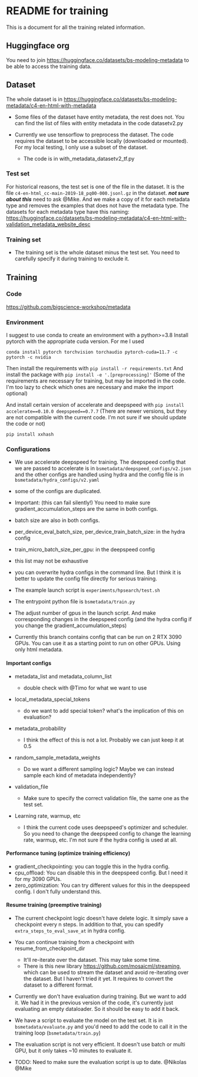 # README for training

This is a document for all the training related information.

## Huggingface org

You need to join https://huggingface.co/datasets/bs-modeling-metadata to be able to access the training data.

## Dataset

The whole dataset is in https://huggingface.co/datasets/bs-modeling-metadata/c4-en-html-with-metadata

- Some files of the dataset have entity metadata, the rest does not. You can find the list of files with entity metadata in the code datasetv2.py

- Currently we use tensorflow to preprocess the dataset. The code requires the dataset to be accessible locally (downloaded or mounted). For my local testing, I only use a subset of the dataset.
    - The code is in with_metadata_datasetv2_tf.py

### Test set
For historical reasons, the test set is one of the file in the dataset.
It is the file `c4-en-html_cc-main-2019-18_pq00-000.jsonl.gz` in the dataset. ***not sure about this*** need to ask @Mike.
And we make a copy of it for each metadata type and removes the examples that does not have the metadata type.
The datasets for each metadata type have this naming: https://huggingface.co/datasets/bs-modeling-metadata/c4-en-html-with-validation_metadata_website_desc


### Training set

- The training set is the whole dataset minus the test set. You need to carefully specify it during training to exclude it.

## Training

### Code

https://github.com/bigscience-workshop/metadata

### Environment

I suggest to use conda to create an environment with a python>=3.8
Install pytorch with the appropriate cuda version. For me I used
```
conda install pytorch torchvision torchaudio pytorch-cuda=11.7 -c pytorch -c nvidia
```
Then install the requirements with `pip install -r requirements.txt`
And install the package with `pip install -e '.[preprocessing]'`
(Some of the requirements are necessary for training, but may be imported in the code. I'm too lazy to check which ones are necessary and make the import optional)

And install certain version of accelerate and deepspeed with
`pip install accelerate==0.10.0 deepspeed==0.7.7`
(There are newer versions, but they are not compatible with the current code. I'm not sure if we should update the code or not)

`pip install xxhash`

### Configurations

- We use accelerate deepspeed for training. The deepspeed config that we are passed to accelerate is in `bsmetadata/deepspeed_configs/v2.json` and the other configs are handled using hydra and the config file is in `bsmetadata/hydra_configs/v2.yaml`

- some of the configs are duplicated.
- Important: (this can fail silently!) You need to make sure gradient_accumulation_steps are the same in both configs.
- batch size are also in both configs.
 - per_device_eval_batch_size, per_device_train_batch_size:  in the hydra config
 - train_micro_batch_size_per_gpu: in the deepspeed config
- this list may not be exhaustive

- you can overwrite hydra configs in the command line. But I think it is better to update the config file directly for serious training.

- The example launch script is `experiments/hpsearch/test.sh`

- The entrypoint python file is `bsmetadata/train.py`

- The adjust number of gpus in the launch script. And make corresponding changes in the deepspeed config (and the hydra config if you change the gradient_accumulation_steps)

- Currently this branch contains config that can be run on 2 RTX 3090 GPUs. You can use it as a starting point to run on other GPUs. Using only html metadata.

#### Important configs

- metadata_list and metadata_column_list
    -  double check with @Timo for what we want to use

- local_metadata_special_tokens
    -  do we want to add special token? what's the implication of this on evaluation?
- metadata_probability
    -  I think the effect of this is not a lot. Probably we can just keep it at 0.5
- random_sample_metadata_weights
    - Do we want a different sampling logic? Maybe we can instead sample each kind of metadata independently?
- validation_file
    - Make sure to specify the correct validation file, the same one as the test set.

- Learning rate, warmup, etc
    - I think the current code uses deepspeed's optimizer and scheduler. So you need to change the deepspeed config to change the learning rate, warmup, etc. I'm not sure if the hydra config is used at all.

#### Performance tuning (optimize training efficiency)

- gradient_checkpointing: you can toggle this in the hydra config.
- cpu_offload: You can disable this in the deepspeed config. But I need it for my 3090 GPUs.
- zero_optimization: You can try different values for this in the deepspeed config. I don't fully understand this.

#### Resume training (preemptive training)

- The current checkpoint logic doesn't have delete logic. It simply save a checkpoint every n steps. In addition to that, you can spedify `extra_steps_to_eval_save_at` in hydra config.
- You can continue training from a checkpoint with resume_from_checkpoint_dir
    - It'll re-iterate over the dataset. This may take some time.
    - There is this new library https://github.com/mosaicml/streaming, which can be used to stream the dataset and avoid re-iterating over the dataset. But I haven't tried it yet. It requires to convert the dataset to a different format.

- Currently we don't have evaluation during training. But we want to add it. We had it in the previous version of the code, it's currently just evaluating an empty dataloader. So it should be easy to add it back.
- We have a script to evaluate the model on the test set. It is in `bsmetadata/evaluate.py` and you'd need to add the code to call it in the training loop (`bsmetadata/train.py`)
- The evaluation script is not very efficient. It doesn't use batch or multi GPU, but it only takes ~10 minutes to evaluate it.
- TODO: Need to make sure the evaluation script is up to date. @Nikolas @Mike
